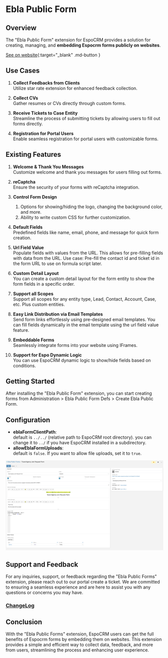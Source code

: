 # Ebla Public Form

## Overview

The "Ebla Public Form" extension for EspoCRM provides a solution for creating, managing, and **embedding Espocrm forms publicly on websites**.

[See on website](https://www.eblasoft.com.tr/espocrm-extension-page/feedback-forms){:target="_blank" .md-button }

## Use Cases

1. **Collect Feedbacks from Clients** <br>
    Utilize star rate extension for enhanced feedback collection.

2. **Collect CVs** <br>
    Gather resumes or CVs directly through custom forms.

3. **Receive Tickets to Case Entity** <br>
    Streamline the process of submitting tickets by allowing users to fill out forms directly.

4. **Registration for Portal Users** <br>
    Enable seamless registration for portal users with customizable forms.

## Existing Features

1. **Welcome & Thank You Messages** <br>
    Customize welcome and thank you messages for users filling out forms.

2. **reCaptcha** <br>
    Ensure the security of your forms with reCaptcha integration.

3. **Control Form Design** <br>
    1. Options for showing/hiding the logo, changing the background color, and more. <br>
    2. Ability to write custom CSS for further customization.

4. **Default Fields** <br>
    Predefined fields like name, email, phone, and message for quick form creation.

5. **Url Field Value** <br>
    Populate fields with values from the URL. This allows for pre-filling fields with data from the URL.
    Use case: Pre-fill the contact id and ticket id in the form URL to use on formula script later.

6. **Custom Detail Layout** <br>
    You can create a custom detail layout for the form entity to show the form fields in a specific order.

7. **Support all Scopes** <br>
    Support all scopes for any entity type, Lead, Contact, Account, Case, etc. Plus custom entities.

8. **Easy Link Distribution via Email Templates** <br>
    Send form links effortlessly using pre-designed email templates.
    You can fill fields dynamically in the email template using the url field value feature.

9. **Embeddable Forms** <br>
    Seamlessly integrate forms into your website using IFrames.

10. **Support for Espo Dynamic Logic** <br>
    You can use EspoCRM dynamic logic to show/hide fields based on conditions.

## Getting Started

After installing the "Ebla Public Form" extension, you can start creating forms from Administration > Ebla Public Form Defs > Create Ebla Public Form.

## Configuration
- **eblaFormClientPath**: <br>
    default is `../../` (relative path to EspoCRM root directory). you can change it to `../` if you have EspoCRM installed in a subdirectory.
- **allowEblaFormUploads**: <br>
  default is `false`. If you want to allow file uploads, set it to `true`.

![Public Forms](../../_static/images/espocrm-extensions/form/form-op.png)


## Support and Feedback

For any inquiries, support, or feedback regarding the "Ebla Public Forms" extension, please reach out to our portal create a ticket. We are committed to ensuring a seamless experience and are here to assist you with any questions or concerns you may have.

### <font color=gray> [ChangeLog](changelog.md) </font>

## Conclusion

With the "Ebla Public Forms" extension, EspoCRM users can get the full benefits of Espocrm forms by embedding them on websites. This extension provides a simple and efficient way to collect data, feedback, and more from users, streamlining the process and enhancing user experience.
